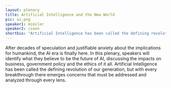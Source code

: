 ```yaml
---
layout: plenary
title: Artificial Intelligence and the New World
pic: ai.png
speaker1: mzeiler
speaker2: csoon
shortbio: "Artificial Intelligence has been called the defining revolution of our generation, but with every breakthrough there emerges concerns that must be addressed and analyzed through every lens."
---
```


After decades of speculation and justifiable anxiety about the implications for humankind, the AI era is finally here. In this plenary, speakers will identify what they believe to be the future of AI, discussing the impacts on business, government policy and the ethics of it all. Artificial Intelligence has been called the defining revolution of our generation, but with every breakthrough there emerges concerns that must be addressed and analyzed through every lens.
